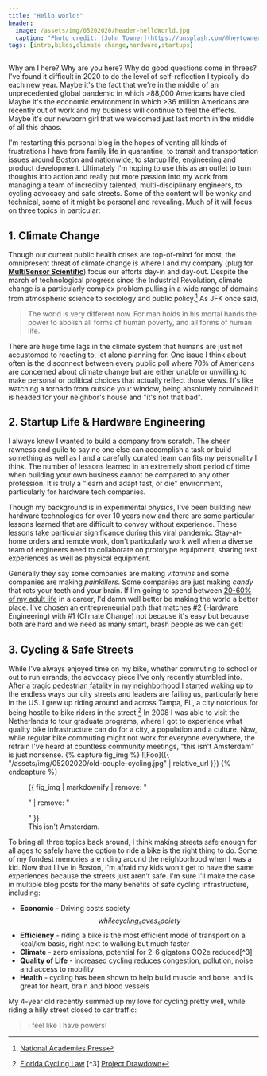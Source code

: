 ```yaml
---
title: "Hello world!"
header:
  image: /assets/img/05202020/header-helloWorld.jpg
  caption: "Photo credit: [John Towner](https://unsplash.com/@heytowner?utm_source=unsplash&utm_medium=referral&utm_content=creditCopyText)"
tags: [intro,bikes,climate change,hardware,startups]
---
```

Why am I here? Why are you here? Why do good questions come in threes? I've found it difficult in 2020 to do the level of self-reflection I typically do each new year. Maybe it's the fact that we're in the middle of an unprecedented global pandemic in which >88,000 Americans have died. Maybe it's the economic environment in which >36 million Americans are recently out of work and my business will continue to feel the effects. Maybe it's our newborn girl that we welcomed just last month in the middle of all this chaos.

I'm restarting this personal blog in the hopes of venting all kinds of frustrations I have from family life in quarantine, to transit and transportation issues around Boston and nationwide, to startup life, engineering and product development. Ultimately I'm hoping to use this as an outlet to turn thoughts into action and really put more passion into my work from managing a team of incredibly talented, multi-disciplinary engineers, to cycling advocacy and safe streets. Some of the content will be wonky and technical, some of it might be personal and revealing. Much of it will focus on three topics in particular:

## 1. Climate Change
Though our current public health crises are top-of-mind for most, the omnipresent threat of climate change is where I and my company (plug for [**MultiSensor Scientific**](http://www.multisensorscientific.com)) focus our efforts day-in and day-out. Despite the march of technological progress since the Industrial Revolution, climate change is a particularly complex problem pulling in a wide range of domains from atmospheric science to sociology and public policy.[^1] As JFK once said,
>The world is very different now. For man holds in his mortal hands the power to abolish all forms of human poverty, and all forms of human life.

There are huge time lags in the climate system that humans are just not accustomed to reacting to, let alone planning for. One issue I think about often is the disconnect between every public poll where 70% of Americans are concerned about climate change but are either unable or unwilling to make personal or political choices that actually reflect those views. It's like watching a tornado from outside your window, being absolutely convinced it is headed for your neighbor's house and "it's not that bad".  


## 2. Startup Life & Hardware Engineering
I always knew I wanted to build a company from scratch. The sheer rawness and guile to say no one else can accomplish a task or build something as well as I and a carefully curated team can fits my personality I think. The number of lessons learned in an extremely short period of time when building your own business cannot be compared to any other profession. It is truly a "learn and adapt fast, or die" environment, particularly for hardware tech companies.

Though my background is in experimental physics, I've been building new hardware technologies for over 10 years now and there are some particular lessons learned that are difficult to convey without experience. These lessons take particular significance during this viral pandemic. Stay-at-home orders and remote work, don't particularly work well when a diverse team of engineers need to collaborate on prototype equipment, sharing test experiences as well as physical equipment.

Generally they say some companies are making _vitamins_ and some companies are making _painkillers_. Some companies are just making _candy_ that rots your teeth and your brain. If I'm going to spend between [20-60% of my adult life](https://waitbutwhy.com/2018/04/picking-career.html) in a career, I'd damn well better be making the world a better place. I've chosen an entrepreneurial path that matches #2 (Hardware Engineering) with #1 (Climate Change) not because it's easy but because both are hard and we need as many smart, brash people as we can get!

## 3. Cycling & Safe Streets
While I've always enjoyed time on my bike, whether commuting to school or out to run errands, the advocacy piece I've only recently stumbled into. After a tragic [pedestrian fatality in my neighborhood](https://www.boston25news.com/news/pedestrian-struck-in-west-roxbury/915163059/) I started waking up to the endless ways our city streets and leaders are failing us, particularly here in the US. I grew up riding around and across Tampa, FL, a city notorious for being hostile to bike riders in the street.[^2] In 2008 I was able to visit the Netherlands to tour graduate programs, where I got to experience what quality bike infrastructure can do for a city, a population and a culture. Now, while regular bike commuting might not work for everyone everywhere, the refrain I've heard at countless community meetings, "this isn't Amsterdam" is just nonsense.
{% capture fig_img %}
![Foo]({{ "/assets/img/05202020/old-couple-cycling.jpg" | relative_url }})
{% endcapture %}

<figure>
  {{ fig_img | markdownify | remove: "<p>" | remove: "</p>" }}
  <figcaption>This isn't Amsterdam.</figcaption>
</figure>

To bring all three topics back around, I think making streets safe enough for all ages to safely have the option to ride a bike is the right thing to do. Some of my fondest memories are riding around the neighborhood when I was a kid. Now that I live in Boston, I'm afraid my kids won't get to have the same experiences because the streets just aren't safe. I'm sure I'll make the case in multiple blog posts for the many benefits of safe cycling infrastructure, including:
* **Economic** - Driving costs society $$ while cycling _saves_ society $$
* **Efficiency** - riding a bike is the most efficient mode of transport on a kcal/km basis, right next to walking but much faster
* **Climate** - zero emissions, potential for 2-6 gigatons CO2e reduced[^3]
* **Quality of Life** - increased cycling reduces congestion, pollution, noise and access to mobility
* **Health** - cycling has been shown to help build muscle and bone, and is great for heart, brain and blood vessels

My 4-year old recently summed up my love for cycling pretty well, while riding a hilly street closed to car traffic:
>I feel like I have powers!

[^1]: [National Academies Press](https://www.nap.edu/read/12781/chapter/5)
[^2]: [Florida Cycling Law](https://floridacyclinglaw.com/blog/archives/florida-bicycling-dangerous-by-design)
[^3] [Project Drawdown](https://drawdown.org/solutions/bicycle-infrastructure)
